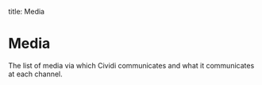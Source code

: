title: Media

# Media
The list of media via which Cividi communicates and what it communicates at each channel.
